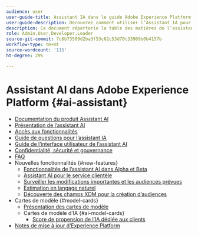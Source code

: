 ```yaml
---
audience: user
user-guide-title: Assistant IA dans le guide Adobe Experience Platform
user-guide-description: Découvrez comment utiliser l’Assistant IA pour accélérer votre workflow avec Adobe Experience Platform et Real-time Customer Data Platform.
description: Ce document répertorie la table des matières de l’assistant AI dans Adobe Experience Platform.
role: Admin,User,Developer,Leader
source-git-commit: 7c6b73509d2ba3f53c62c53d70c33969b0b4157b
workflow-type: tm+mt
source-wordcount: '115'
ht-degree: 29%

---
```



# Assistant AI dans Adobe Experience Platform {#ai-assistant}

* [Documentation du produit Assistant AI](landing.md)
* [Présentation de l’assistant AI](home.md)
* [Accès aux fonctionnalités](access.md)
* [Guide de questions pour l’assistant IA](questions.md)
* [Guide de l’interface utilisateur de l’assistant AI](ui-guide.md)
* [Confidentialité, sécurité et gouvernance](privacy.md)
* [FAQ](faq.md)
* Nouvelles fonctionnalités {#new-features}
   * [Fonctionnalités de l’assistant AI dans Alpha et Beta](./new-features/alpha-beta.md)
   * [Assistant AI pour le service clientèle](./new-features/customer-support.md)
   * [Surveiller les modifications importantes et les audiences prévues](./new-features/audience-forecasting.md)
   * [Estimation en langage naturel](./new-features/natural-language.md)
   * [Découverte des champs XDM pour la création d’audiences](./new-features/xdm-field-discovery.md)
* Cartes de modèle {#model-cards}
   * [Présentation des cartes de modèle](./model-cards/overview.md)
   * Cartes de modèle d’IA {#ai-model-cards}
      * [Score de propension de l’IA dédiée aux clients](./model-cards/ai-model-cards/customer-ai.md)
* [Notes de mise à jour d’Experience Platform](https://experienceleague.adobe.com/fr/docs/experience-platform/release-notes/latest)

